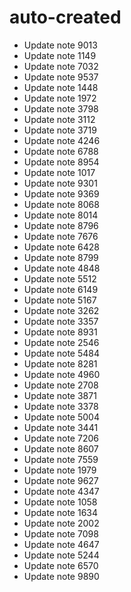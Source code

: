 # auto-created
- Update note 9013
- Update note 1149
- Update note 7032
- Update note 9537
- Update note 1448
- Update note 1972
- Update note 3798
- Update note 3112
- Update note 3719
- Update note 4246
- Update note 6788
- Update note 8954
- Update note 1017
- Update note 9301
- Update note 9369
- Update note 8068
- Update note 8014
- Update note 8796
- Update note 7676
- Update note 6428
- Update note 8799
- Update note 4848
- Update note 5512
- Update note 6149
- Update note 5167
- Update note 3262
- Update note 3357
- Update note 8931
- Update note 2546
- Update note 5484
- Update note 8281
- Update note 4960
- Update note 2708
- Update note 3871
- Update note 3378
- Update note 5004
- Update note 3441
- Update note 7206
- Update note 8607
- Update note 7559
- Update note 1979
- Update note 9627
- Update note 4347
- Update note 1058
- Update note 1634
- Update note 2002
- Update note 7098
- Update note 4647
- Update note 5244
- Update note 6570
- Update note 9890
